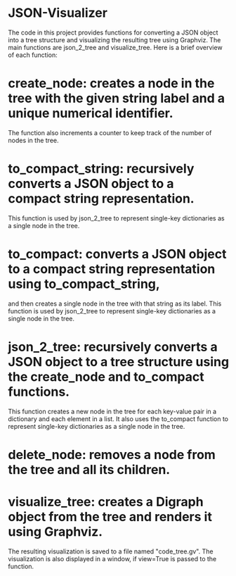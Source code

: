 # JSON-Visualizer
The code in this project provides functions for converting a JSON object into a tree structure and visualizing the
resulting tree using Graphviz. The main functions are json_2_tree and visualize_tree.
Here is a brief overview of each function:

# create_node: creates a node in the tree with the given string label and a unique numerical identifier.
The function also increments a counter to keep track of the number of nodes in the tree.

# to_compact_string: recursively converts a JSON object to a compact string representation.
This function is used by json_2_tree to represent single-key dictionaries as a single node in the tree.

# to_compact: converts a JSON object to a compact string representation using to_compact_string,
and then creates a single node in the tree with that string as its label.
This function is used by json_2_tree to represent single-key dictionaries as a single node in the tree.

# json_2_tree: recursively converts a JSON object to a tree structure using the create_node and to_compact functions.
This function creates a new node in the tree for each key-value pair in a dictionary and each element in a list. 
It also uses the to_compact function to represent single-key dictionaries as a single node in the tree.

# delete_node: removes a node from the tree and all its children.

# visualize_tree: creates a Digraph object from the tree and renders it using Graphviz.
The resulting visualization is saved to a file named "code_tree.gv". The visualization is also displayed in a window,
if view=True is passed to the function.

